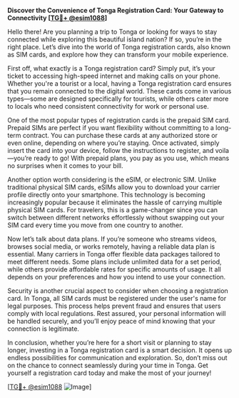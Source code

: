 **Discover the Convenience of Tonga Registration Card: Your Gateway to Connectivity [[TG💪+ @esim1088](https://t.me/s/esim1088)]**

Hello there! Are you planning a trip to Tonga or looking for ways to stay connected while exploring this beautiful island nation? If so, you’re in the right place. Let’s dive into the world of Tonga registration cards, also known as SIM cards, and explore how they can transform your mobile experience.

First off, what exactly is a Tonga registration card? Simply put, it’s your ticket to accessing high-speed internet and making calls on your phone. Whether you're a tourist or a local, having a Tonga registration card ensures that you remain connected to the digital world. These cards come in various types—some are designed specifically for tourists, while others cater more to locals who need consistent connectivity for work or personal use.

One of the most popular types of registration cards is the prepaid SIM card. Prepaid SIMs are perfect if you want flexibility without committing to a long-term contract. You can purchase these cards at any authorized store or even online, depending on where you’re staying. Once activated, simply insert the card into your device, follow the instructions to register, and voila—you’re ready to go! With prepaid plans, you pay as you use, which means no surprises when it comes to your bill.

Another option worth considering is the eSIM, or electronic SIM. Unlike traditional physical SIM cards, eSIMs allow you to download your carrier profile directly onto your smartphone. This technology is becoming increasingly popular because it eliminates the hassle of carrying multiple physical SIM cards. For travelers, this is a game-changer since you can switch between different networks effortlessly without swapping out your SIM card every time you move from one country to another.

Now let’s talk about data plans. If you’re someone who streams videos, browses social media, or works remotely, having a reliable data plan is essential. Many carriers in Tonga offer flexible data packages tailored to meet different needs. Some plans include unlimited data for a set period, while others provide affordable rates for specific amounts of usage. It all depends on your preferences and how you intend to use your connection.

Security is another crucial aspect to consider when choosing a registration card. In Tonga, all SIM cards must be registered under the user's name for legal purposes. This process helps prevent fraud and ensures that users comply with local regulations. Rest assured, your personal information will be handled securely, and you’ll enjoy peace of mind knowing that your connection is legitimate.

In conclusion, whether you’re here for a short visit or planning to stay longer, investing in a Tonga registration card is a smart decision. It opens up endless possibilities for communication and exploration. So, don’t miss out on the chance to connect seamlessly during your time in Tonga. Get yourself a registration card today and make the most of your journey!

[[TG💪+ @esim1088](https://t.me/s/esim1088) ![Image](https://i.postimg.cc/Y0z9fWf4/image.png)]